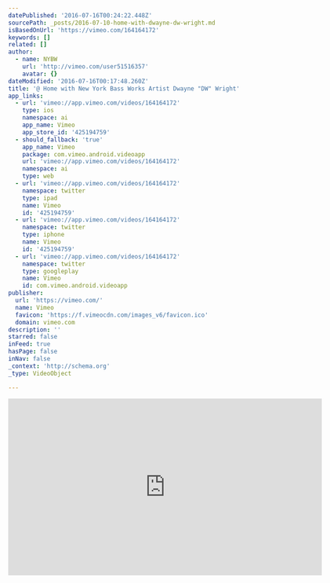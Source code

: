 ```yaml
---
datePublished: '2016-07-16T00:24:22.448Z'
sourcePath: _posts/2016-07-10-home-with-dwayne-dw-wright.md
isBasedOnUrl: 'https://vimeo.com/164164172'
keywords: []
related: []
author:
  - name: NYBW
    url: 'http://vimeo.com/user51516357'
    avatar: {}
dateModified: '2016-07-16T00:17:48.260Z'
title: '@ Home with New York Bass Works Artist Dwayne "DW" Wright'
app_links:
  - url: 'vimeo://app.vimeo.com/videos/164164172'
    type: ios
    namespace: ai
    app_name: Vimeo
    app_store_id: '425194759'
  - should_fallback: 'true'
    app_name: Vimeo
    package: com.vimeo.android.videoapp
    url: 'vimeo://app.vimeo.com/videos/164164172'
    namespace: ai
    type: web
  - url: 'vimeo://app.vimeo.com/videos/164164172'
    namespace: twitter
    type: ipad
    name: Vimeo
    id: '425194759'
  - url: 'vimeo://app.vimeo.com/videos/164164172'
    namespace: twitter
    type: iphone
    name: Vimeo
    id: '425194759'
  - url: 'vimeo://app.vimeo.com/videos/164164172'
    namespace: twitter
    type: googleplay
    name: Vimeo
    id: com.vimeo.android.videoapp
publisher:
  url: 'https://vimeo.com/'
  name: Vimeo
  favicon: 'https://f.vimeocdn.com/images_v6/favicon.ico'
  domain: vimeo.com
description: ''
starred: false
inFeed: true
hasPage: false
inNav: false
_context: 'http://schema.org'
_type: VideoObject

---
```

<iframe src="https://cdn.embedly.com/widgets/media.html?src=https%3A%2F%2Fplayer.vimeo.com%2Fvideo%2F164164172&amp;url=https%3A%2F%2Fvimeo.com%2F164164172&amp;image=http%3A%2F%2Fi.vimeocdn.com%2Fvideo%2F567723655_640.jpg&amp;key=b7d04c9b404c499eba89ee7072e1c4f7&amp;type=text%2Fhtml&amp;schema=vimeo" width="640" height="360" scrolling="no" frameborder="0" allowfullscreen="" style=""></iframe>